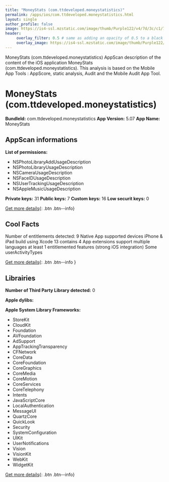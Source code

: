 ```yaml
---
title: "MoneyStats (com.ttdeveloped.moneystatistics)"
permalink: /apps/ios/com.ttdeveloped.moneystatistics.html
layout: single
author_profile: false
image: https://is4-ssl.mzstatic.com/image/thumb/Purple122/v4/7d/3c/c1/7d3cc173-3ab3-4f2b-b38a-40389795c882/AppIcon-1x_U007emarketing-0-7-0-85-220.png/512x512bb.jpg
header: 
     overlay_filter: 0.5 # same as adding an opacity of 0.5 to a black background
     overlay_image: https://is4-ssl.mzstatic.com/image/thumb/Purple122/v4/7d/3c/c1/7d3cc173-3ab3-4f2b-b38a-40389795c882/AppIcon-1x_U007emarketing-0-7-0-85-220.png/512x512bb.jpg
---
```

MoneyStats (com.ttdeveloped.moneystatistics) AppScan description of the content of the iOS application MoneyStats (com.ttdeveloped.moneystatistics). This analysis is based on the Mobile App Tools : AppScore, static analysis, Audit and the Mobile Audit App Tool.

# MoneyStats (com.ttdeveloped.moneystatistics)

**BundleId:** com.ttdeveloped.moneystatistics
**App Version:** 5.07
**App Name:** MoneyStats


## AppScan informations 

**List of permissions:** 
- NSPhotoLibraryAddUsageDescription
- NSPhotoLibraryUsageDescription
- NSCameraUsageDescription
- NSFaceIDUsageDescription
- NSUserTrackingUsageDescription
- NSAppleMusicUsageDescription
  
  
**Private keys:** 31
**Public keys:** 7
**Custom keys:** 16
**Low securit keys:** 0
  
[Get more details](/pricing.html){: .btn .btn--info}

## Cool Facts

Number of entitlements detected: 9
Native App
supported devices iPhone & iPad
build using Xcode 13
contains 4 App extensions
support multiple languages
at least 1 entitlemented features (strong iOS integration)
Some userActivityTypes
  
[Get more details](/pricing.html){: .btn .btn--info }

## Librairies 
**Number of Third Party Library detected:** 0


**Apple dylibs:**


**Apple System Library Frameworks:**
- StoreKit
- CloudKit
- Foundation
- AVFoundation
- AdSupport
- AppTrackingTransparency
- CFNetwork
- CoreData
- CoreFoundation
- CoreGraphics
- CoreMedia
- CoreMotion
- CoreServices
- CoreTelephony
- Intents
- JavaScriptCore
- LocalAuthentication
- MessageUI
- QuartzCore
- QuickLook
- Security
- SystemConfiguration
- UIKit
- UserNotifications
- Vision
- VisionKit
- WebKit
- WidgetKit


  
[Get more details](/pricing.html){: .btn .btn--info}

